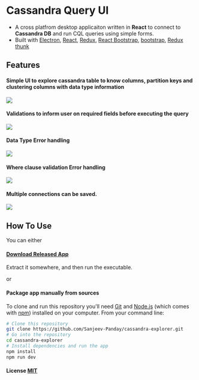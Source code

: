 # Cassandra Query UI

- A cross platfrom desktop applicaiton written in <strong>React</strong> to connect to <b>Cassandra DB</b> and run CQL queries using simple forms.
- Built with [Electron](https://github.com/atom/electron), [React](https://facebook.github.io/react/), [Redux](https://github.com/reactjs/redux), [React Bootstrap](https://react-bootstrap.github.io/), [bootstrap](https://getbootstrap.com/), [Redux thunk](https://github.com/reduxjs/redux-thunk)

## Features

<h4>Simple UI to explore cassandra table to know columns, partition keys and clustering columns with data type information</h4>
<img src="https://github.com/Sanjeev-Panday/cassandra-explorer/blob/master/screenshots/image1.png"/>
<h4>Validations to inform user on required fields before executing the query</h4>
<img src="https://github.com/Sanjeev-Panday/cassandra-explorer/blob/master/screenshots/image2.png"/>
<h4>Data Type Error handling</h4> 
<img src="https://github.com/Sanjeev-Panday/cassandra-explorer/blob/master/screenshots/image3.png"/>
<br/>
<h4>Where clause validation Error handling</h4> 
<img src="https://github.com/Sanjeev-Panday/cassandra-explorer/blob/master/screenshots/image4.png"/>
<br/>
<h4>Multiple connections can be saved.</h4> 
<img src="https://github.com/Sanjeev-Panday/cassandra-explorer/blob/master/screenshots/image5.png"/>

## How To Use

You can either

#### [Download Released App](https://github.com/Sanjeev-Panday/cassandra-explorer/releases)

Extract it somewhere, and then run the executable.

or

#### Package app manually from sources

To clone and run this repository you'll need [Git](https://git-scm.com) and [Node.js](https://nodejs.org/en/download/) (which comes with [npm](https://www.npmjs.com/)) installed on your computer. From your command line:

```bash
# Clone this repository
git clone https://github.com/Sanjeev-Panday/cassandra-explorer.git
# Go into the repository
cd cassandra-explorer
# Install dependencies and run the app
npm install
npm run dev

```

#### License [MIT](LICENSE)
